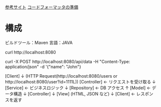 [参考サイト](https://qiita.com/smats-rd/items/ec2dc566bfb4b92f04d5)
[コードフォーマッタの準備](https://qiita.com/ryo8000/items/60714fa9c5ce261c1798)

# 構成

ビルドツール：Maven
言語：JAVA

curl http://localhost:8080

curl -X POST http://localhost:8080/api/data -H "Content-Type: application/json" -d '{"name": "John"}

[Client]
↓ (HTTP Request(http://localhost:8080/users or http://localhost:8080/user?id=1111L))
[Controller] ← リクエストを受け取る
↓
[Service] ← ビジネスロジック
↓
[Repository] ← DB アクセス
↑
[Model] ← データ構造
↓
[Controller]
↓
[View] (HTML, JSON など)
↓
[Client] ← レスポンスを返す

